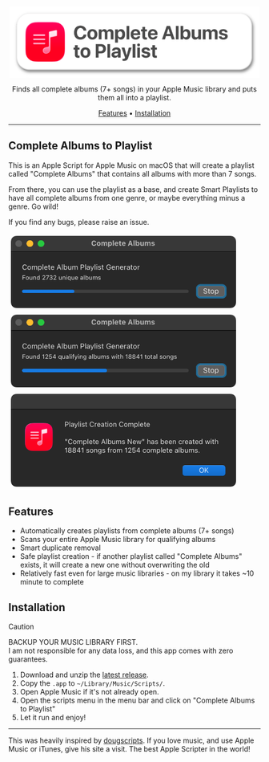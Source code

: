 <p align="center">
 <img alt="Complete Album to Playlist App Icon" src="images/LogoCaption.png" width=500 align="center">
</p>

<p align="center">Finds all complete albums (7+ songs) in your Apple Music library and puts them all into a playlist.</p>

<p align="center"><a href="#features">Features</a> &bull; <a href="#installation">Installation</a></p>

-----

## Complete Albums to Playlist

This is an Apple Script for Apple Music on macOS that will create a playlist called "Complete Albums" that contains all albums with more than 7 songs.

From there, you can use the playlist as a base, and create Smart Playlists to have all complete albums from one genre, or maybe everything minus a genre. Go wild!

If you find any bugs, please raise an issue.

<p>
 <img alt="Find Albums" src="images/screenshot1.png" width=450 style="margin:5px"><br>
 <img alt="Find Qualifying Albums" src="images/screenshot2.png" width=450 style="margin:5px"><br>
 <img alt="Complete" src="images/screenshot3.png" width=450 style="margin:5px">
</p>

## Features

- Automatically creates playlists from complete albums (7+ songs)
- Scans your entire Apple Music library for qualifying albums
- Smart duplicate removal
- Safe playlist creation - if another playlist called "Complete Albums" exists, it will create a new one without overwriting the old
- Relatively fast even for large music libraries - on my library it takes ~10 minute to complete

## Installation

> [!CAUTION]
> BACKUP YOUR MUSIC LIBRARY FIRST.<br>
> I am not responsible for any data loss, and this app comes with zero guarantees.

1. Download and unzip the [latest release](https://github.com/realrogue/kagi-darker/releases/latest).
1. Copy the `.app` to `~/Library/Music/Scripts/`.
1. Open Apple Music if it's not already open.
1. Open the scripts menu in the menu bar and click on "Complete Albums to Playlist"
1. Let it run and enjoy!

---

This was heavily inspired by [dougscripts](https://dougscripts.com). If you love music, and use Apple Music or iTunes, give his site a visit. The best Apple Scripter in the world!
